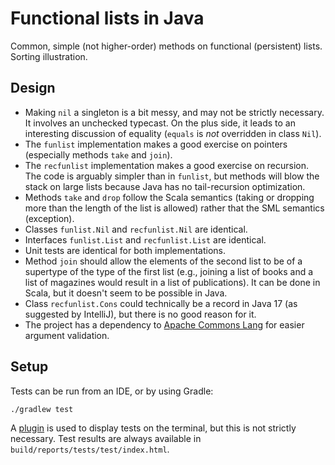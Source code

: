 # Functional lists in Java

Common, simple (not higher-order) methods on functional (persistent) lists.  Sorting illustration.

## Design

  - Making `nil` a singleton is a bit messy, and may not be strictly necessary.
    It involves an unchecked typecast.
    On the plus side, it leads to an interesting discussion of equality (`equals` is *not* overridden in class `Nil`).
  - The `funlist` implementation makes a good exercise on pointers (especially methods `take` and `join`).
  - The `recfunlist` implementation makes a good exercise on recursion. 
   The code is arguably simpler than in `funlist`, but methods will blow the stack on large lists because Java has no tail-recursion optimization.
  - Methods `take` and `drop` follow the Scala semantics (taking or dropping more than the length of the list is allowed) rather that the SML semantics (exception).
  - Classes `funlist.Nil` and `recfunlist.Nil` are identical.
  - Interfaces `funlist.List` and `recfunlist.List` are identical.
  - Unit tests are identical for both implementations.
  - Method `join` should allow the elements of the second list to be of a supertype of the type of the first list (e.g., joining a list of books and a list of magazines would result in a list of publications).
    It can be done in Scala, but it doesn't seem to be possible in Java.
  - Class `recfunlist.Cons` could technically be a record in Java 17 (as suggested by IntelliJ), but there is no good reason for it.
  - The project has a dependency to [Apache Commons Lang](https://commons.apache.org/proper/commons-lang/) for easier argument validation.

## Setup

Tests can be run from an IDE, or by using Gradle:

```
./gradlew test 
```

A [plugin](https://github.com/radarsh/gradle-test-logger-plugin) is used to display tests on the terminal, but this is not strictly necessary.
Test results are always available in `build/reports/tests/test/index.html`. 
